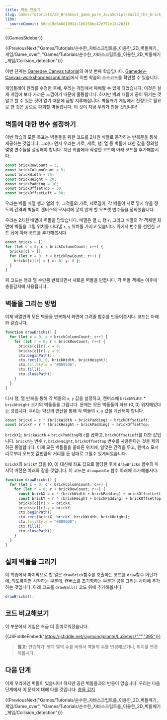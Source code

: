 ```yaml
---
title: 벽돌 만들기
slug: Games/Tutorials/2D_Breakout_game_pure_JavaScript/Build_the_brick_field
l10n:
  sourceCommit: 56db19e6b8d19932c1b6150bc42e752e12a2b21f
---
```


{{GamesSidebar}}

{{PreviousNext("Games/Tutorials/순수한_자바스크립트를_이용한_2D_벽돌깨기_게임/Game_over", "Games/Tutorials/순수한_자바스크립트를_이용한_2D_벽돌깨기_게임/Collision_detection")}}

이번 단계는 [Gamedev Canvas tutorial](/ko/docs/Games/Workflows/Breakout_game_from_scratch)의 여섯 번째 학습입니다. [Gamedev-Canvas-workshop/lesson6.html](https://github.com/end3r/Gamedev-Canvas-workshop/blob/gh-pages/lesson06.html)에서 이번 학습의 소스코드를 확인할 수 있습니다.

게임플레이 원리를 수정한 후에, 우리는 게임에서 패배할 수 있게 되었습니다. 이것은 실제 게임에 보다 가까운 느낌이기 때문에 훌륭합니다. 하지만 벽과 패들에 공이 튀기는 것 말고 할 수 있는 것이 없기 때문에 금방 지루해집니다. 벽돌깨기 게임에서 진정으로 필요로 한 것은 공으로 파괴할 벽돌입니다. 이 것이 지금 우리가 만들 것입니다!

## 벽돌에 대한 변수 설정하기

이번 학습의 모든 목표는 벽돌들을 위한 코드를 2차원 배열로 동작하는 반복문을 통해 제공하는 것입니다. 그러나 먼저 우리는 가로, 세로, 행, 열 등 벽돌에 대한 값을 정의할 몇몇 변수들을 설정해야 합니다. 지난 학습에서 작성한 코드에 아래 코드를 추가해봅시다.

```js
const brickRowCount = 3;
const brickColumnCount = 5;
const brickWidth = 75;
const brickHeight = 20;
const brickPadding = 10;
const brickOffsetTop = 30;
const brickOffsetLeft = 30;
```

우리는 벽돌 배열 행과 열의 수, 그것들의 가로, 세로길이, 각 벽돌이 서로 닿지 않을 정도의 간격과 벽돌이 캔버스의 모서리에 닿지 않게 할 오프셋 변수들을 정의했습니다.

우리는 2차원 배열에 벽돌을 담았습니다. 배열은 열 `c`, 행 `r`, 그리고 배열의 각 객체엔 화면에 벽돌을 그릴 위치를 나타낼 `x`, `y` 위치를 가지고 있습니다. 위에서 변수를 선언한 코드 뒤에 아래 코드를 추가해봅시다.

```js
const bricks = [];
for (let c = 0; c < brickColumnCount; c++) {
  bricks[c] = [];
  for (let r = 0; r < brickRowCount; r++) {
    bricks[c][r] = { x: 0, y: 0 };
  }
}
```

위 코드는 행과 열 수만큼 반복되면서 새로운 벽돌을 만듭니다. 각 벽돌 객체는 이후에 충돌감지에 사용됩니다.

## 벽돌을 그리는 방법

이제 배열안의 모든 벽돌을 반복해서 화면에 그려줄 함수를 만들어봅시다. 코드는 아래와 같습니다.

```js
function drawBricks() {
  for (let c = 0; c < brickColumnCount; c++) {
    for (let r = 0; r < brickRowCount; r++) {
      bricks[c][r].x = 0;
      bricks[c][r].y = 0;
      ctx.beginPath();
      ctx.rect(0, 0, brickWidth, brickHeight);
      ctx.fillStyle = "#0095DD";
      ctx.fill();
      ctx.closePath();
    }
  }
}
```

다시 행, 열 반복을 통해 각 벽돌의 `x`, `y` 값을 설정하고, 캔버스에 `brickWidth` \* `brickHeight` 크기의 벽돌들을 그립니다. 문제는 모든 벽돌들이 좌표 (0, 0) 위치해있다는 것입니다. 우리는 약간의 연산을 통해 각 벽돌의 `x`, `y` 값을 계산해야 합니다.

```js
const brickX = c * (brickWidth + brickPadding) + brickOffsetLeft;
const brickY = r * (brickHeight + brickPadding) + brickOffsetTop;
```

`brickX`는 `brickWidth` + `brickPadding`에 `c`를 곱하고, `brickOffsetLeft`를 더한 값입니다. `brickY`는 변수 `r`, `brickHeight`, `brickOffsetTop` 변수를 사용한다는 것을 제외하곤 동일합니다. 이제 모든 벽돌들을 올바른 위치에, 알맞은 간격을 두고, 캔버스 모서리로부터 오프셋 값만큼의 거리를 둔 상태로 그릴수 있게되었습니다.

`brickX`와 `brickY` 값을 (0, 0) 대신에 좌표 값으로 할당한 후에 `drawBricks` 함수의 마지막 버전은 아래와 같을 것입니다. 이 코드는 `drawpaddle` 함수 아래에 추가해봅시다.

```js
function drawBricks() {
  for (let c = 0; c < brickColumnCount; c++) {
    for (let r = 0; r < brickRowCount; r++) {
      const brickX = c * (brickWidth + brickPadding) + brickOffsetLeft;
      const brickY = r * (brickHeight + brickPadding) + brickOffsetTop;
      bricks[c][r].x = brickX;
      bricks[c][r].y = brickY;
      ctx.beginPath();
      ctx.rect(brickX, brickY, brickWidth, brickHeight);
      ctx.fillStyle = "#0095DD";
      ctx.fill();
      ctx.closePath();
    }
  }
}
```

## 실제 벽돌을 그리기

이 학습에서 마지막으로 할 일은 `drawBrick`함수를 호출하는 코드를 `draw`함수 어딘가에, 되도록이면 시작하는 부분에, 캔버스를 초기화하는 부분과 공을 그리는 사이에 추가하는 것입니다. 아래 코드를 `drawBall()` 코드 위에 추가해봅시다.

```js
drawBricks();
```

## 코드 비교해보기

이 부분에서 게임은 조금 더 흥미로워졌습니다.

{{JSFiddleEmbed("https://jsfiddle.net/raymondjplante/Lu3vtejz/","","395")}}

> **참고:** 연습하기: 행과 열의 수를 바꿔서 벽돌의 수를 변경해보거나, 위치를 변경해봅시다.

## 다음 단계

이제 우리에겐 벽돌이 있습니다! 하지만 공은 벽돌들과의 반응이 없습니다. 우리는 다음 단계에서 이 문제에 대해 다룰 것입니다: [충돌 감지](/ko/docs/Games/Tutorials/2D_Breakout_game_pure_JavaScript/Collision_detection)

{{PreviousNext("Games/Tutorials/순수한_자바스크립트를_이용한_2D_벽돌깨기_게임/Game_over", "Games/Tutorials/순수한_자바스크립트를_이용한_2D_벽돌깨기_게임/Collision_detection")}}
